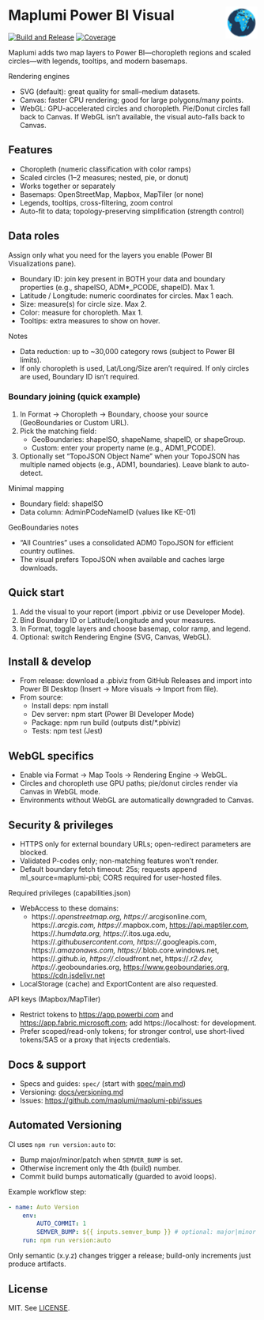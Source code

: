 # Maplumi Power BI Visual <img src="assets/icon.png" alt="Maplumi Visual Icon" width="64" height="64" align="right">

[![Build and Release](https://github.com/maplumi/maplumi-pbi/actions/workflows/build.yml/badge.svg?branch=main)](https://github.com/maplumi/maplumi-pbi/actions/workflows/build.yml) [![Coverage](https://img.shields.io/endpoint?url=https://gist.githubusercontent.com/ayiemba/2e6451b2d946f0f58920cc89b1b5ef8b/raw/coverage.json)](https://gist.github.com/ayiemba/2e6451b2d946f0f58920cc89b1b5ef8b)

Maplumi adds two map layers to Power BI—choropleth regions and scaled circles—with legends, tooltips, and modern basemaps.

Rendering engines
- SVG (default): great quality for small–medium datasets.
- Canvas: faster CPU rendering; good for large polygons/many points.
- WebGL: GPU-accelerated circles and choropleth. Pie/Donut circles fall back to Canvas. If WebGL isn’t available, the visual auto-falls back to Canvas.

## Features
- Choropleth (numeric classification with color ramps)
- Scaled circles (1–2 measures; nested, pie, or donut)
- Works together or separately
- Basemaps: OpenStreetMap, Mapbox, MapTiler (or none)
- Legends, tooltips, cross-filtering, zoom control
- Auto-fit to data; topology-preserving simplification (strength control)

## Data roles
Assign only what you need for the layers you enable (Power BI Visualizations pane).
- Boundary ID: join key present in BOTH your data and boundary properties (e.g., shapeISO, ADM*_PCODE, shapeID). Max 1.
- Latitude / Longitude: numeric coordinates for circles. Max 1 each.
- Size: measure(s) for circle size. Max 2.
- Color: measure for choropleth. Max 1.
- Tooltips: extra measures to show on hover.

Notes
- Data reduction: up to ~30,000 category rows (subject to Power BI limits).
- If only choropleth is used, Lat/Long/Size aren’t required. If only circles are used, Boundary ID isn’t required.

### Boundary joining (quick example)
1) In Format → Choropleth → Boundary, choose your source (GeoBoundaries or Custom URL).
2) Pick the matching field:
	 - GeoBoundaries: shapeISO, shapeName, shapeID, or shapeGroup.
	 - Custom: enter your property name (e.g., ADM1_PCODE).
3) Optionally set “TopoJSON Object Name” when your TopoJSON has multiple named objects (e.g., ADM1, boundaries). Leave blank to auto-detect.

Minimal mapping
- Boundary field: shapeISO
- Data column: AdminPCodeNameID (values like KE-01)

GeoBoundaries notes
- “All Countries” uses a consolidated ADM0 TopoJSON for efficient country outlines.
- The visual prefers TopoJSON when available and caches large downloads.

## Quick start
1) Add the visual to your report (import .pbiviz or use Developer Mode).
2) Bind Boundary ID or Latitude/Longitude and your measures.
3) In Format, toggle layers and choose basemap, color ramp, and legend.
4) Optional: switch Rendering Engine (SVG, Canvas, WebGL).

## Install & develop
- From release: download a .pbiviz from GitHub Releases and import into Power BI Desktop (Insert → More visuals → Import from file).
- From source:
	- Install deps: npm install
	- Dev server: npm start (Power BI Developer Mode)
	- Package: npm run build (outputs dist/*.pbiviz)
	- Tests: npm test (Jest)

## WebGL specifics
- Enable via Format → Map Tools → Rendering Engine → WebGL.
- Circles and choropleth use GPU paths; pie/donut circles render via Canvas in WebGL mode.
- Environments without WebGL are automatically downgraded to Canvas.

## Security & privileges
- HTTPS only for external boundary URLs; open-redirect parameters are blocked.
- Validated P-codes only; non-matching features won’t render.
- Default boundary fetch timeout: 25s; requests append ml_source=maplumi-pbi; CORS required for user-hosted files.

Required privileges (capabilities.json)
- WebAccess to these domains:
	- https://*.openstreetmap.org, https://*.arcgisonline.com, https://*.arcgis.com, https://*.mapbox.com, https://api.maptiler.com, https://*.humdata.org, https://*.itos.uga.edu, https://*.githubusercontent.com, https://*.googleapis.com, https://*.amazonaws.com, https://*.blob.core.windows.net, https://*.github.io, https://*.cloudfront.net, https://*.r2.dev, https://*.geoboundaries.org, https://www.geoboundaries.org, https://cdn.jsdelivr.net
- LocalStorage (cache) and ExportContent are also requested.

API keys (Mapbox/MapTiler)
- Restrict tokens to https://app.powerbi.com and https://app.fabric.microsoft.com; add https://localhost:<port> for development.
- Prefer scoped/read-only tokens; for stronger control, use short-lived tokens/SAS or a proxy that injects credentials.

## Docs & support
- Specs and guides: `spec/` (start with [spec/main.md](spec/main.md))
- Versioning: [docs/versioning.md](docs/versioning.md)
- Issues: https://github.com/maplumi/maplumi-pbi/issues

## Automated Versioning
CI uses `npm run version:auto` to:
- Bump major/minor/patch when `SEMVER_BUMP` is set.
- Otherwise increment only the 4th (build) number.
- Commit build bumps automatically (guarded to avoid loops).

Example workflow step:
```yaml
- name: Auto Version
	env:
		AUTO_COMMIT: 1
		SEMVER_BUMP: ${{ inputs.semver_bump }} # optional: major|minor|patch
	run: npm run version:auto
```

Only semantic (x.y.z) changes trigger a release; build-only increments just produce artifacts.

## License
MIT. See [LICENSE](LICENSE).
